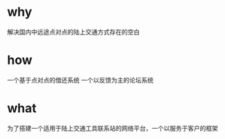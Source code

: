 
# why
  解决国内中远途点对点的陆上交通方式存在的空白

# how
  一个基于点对点的借还系统
  一个以反馈为主的论坛系统

# what
  为了搭建一个适用于陆上交通工具联系站的网络平台，一个以服务于客户的框架